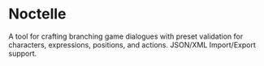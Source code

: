 # Noctelle
A tool for crafting branching game dialogues with preset validation for characters, expressions, positions, and actions. JSON/XML Import/Export support.
